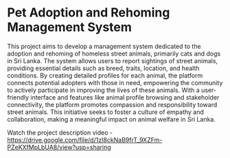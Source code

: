 # Pet Adoption and Rehoming Management System
This project aims to develop a management system dedicated to the adoption and rehoming of homeless street animals, primarily cats and dogs in Sri Lanka. The system allows users to report sightings of street animals, providing essential details such as breed, traits, location, and health conditions. By creating detailed profiles for each animal, the platform connects potential adopters with those in need, empowering the community to actively participate in improving the lives of these animals. With a user-friendly interface and features like animal profile browsing and stakeholder connectivity, the platform promotes compassion and responsibility toward street animals. This initiative seeks to foster a culture of empathy and collaboration, making a meaningful impact on animal welfare in Sri Lanka.

Watch the project description video - https://drive.google.com/file/d/1zI8ckNaB9frT_9XZFm-PZeKXfMpLbUA8/view?usp=sharing

